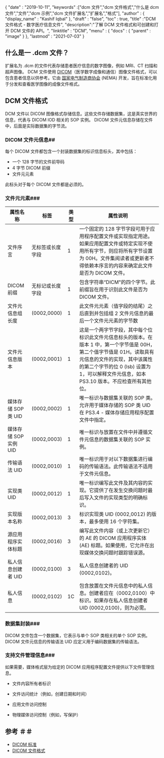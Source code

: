 {
  "date" : "2019-10-11",
  "keywords" :["dcm 文件","dcm 文件格式","什么是 dcm 文件","文件","dcm 示例","dcm 文件扩展名","扩展名","格式"],
  "author" : {
    "display_name" : "Kashif Iqbal"
},
  "draft" : "false",
  "toc" : true,
  "title" :"DCM 文件格式 - 数字医疗信息文件",
  "description":"了解 DCM 文件格式和可创建和打开 DCM 文件的 API。",
  "linktitle" : "DCM",
  "menu" : {
    "docs" : {
      "parent" : "image"
}
},
  "lastmod" : "2021-07-03"
}

## 什么是一 .dcm 文件？

扩展名为 .dcm 的文件代表存储患者医疗信息的数字图像，例如 MRI、CT 扫描和超声图像。 DCM 文件使用 [DICOM](/zh/image/dicom/)（医学数字成像和通信）图像文件格式，可以包含患者信息以供参考。它由 [国家电气制造商协会](https://en.wikipedia.org/wiki/National_Electrical_Manufacturers_Association) (NEMA) 开发，旨在标准化用于分发和查看医学图像的成像文件格式。

## DCM 文件格式

DCM 文件以 DICOM 图像格式存储信息。这些文件存储数据集，这是真实世界的信息，代表与 DICOM IOD 相关的 SOP 实例。 DICOM 文件元信息存储在文件中，后面是实际数据集的字节流。

### DICOM 文件元信息##

每个 DICOM 文件都包含一个封装数据集的标识信息标头，其中包括：
* 一个 128 字节的文件前导码
* 4 字节 DICOM 前缀
* 文件元元素

此标头对于每个 DICOM 文件都是必须的。

### 文件元元素###
|属性名称|标签|类型|属性说明
---|---|---|---|
|文件序言|无标签或长度字段|1|一个固定的 128 字节字段可用于应用程序配置文件或实现指定用途。如果应用配置文件或特定实现不使用所有字节，则应将所有字节设置为 00H。文件集阅读者或更新者不得依赖本序言的内容来确定此文件是否为 DICOM 文件。
|DICOM 前缀|无标记或长度字段|1|包含字符串“DICM"的四个字节。此前缀旨在用于识别此文件是否为 DICOM 文件。
|文件元信息组长度|(0002,0000)|1|此文件元元素（值字段的结尾）之后直到并包括组 2 文件元信息的最后一个文件元元素的字节数
|文件元信息版本|(0002,0001)|1|这是一个两字节字段，其中每个位标识此文件元信息标头的版本。在版本 1 中，第一个字节值是 00H，第二个值字节值是 01H。读取具有元信息的文件的实现，其中该属性的第二个字节的位 0 (lsb) 设置为 1，可以解释文件元信息，如本PS3.10 版本。不应检查所有其他位。
|媒体存储 SOP 类 UID|(0002,0002)|1|唯一标识与数据集关联的 SOP 类。允许用于媒体存储的 SOP 类 UID 在 PS3.4 - 媒体存储应用程序配置文件中指定。
|媒体存储 SOP 实例 UID|(0002,0003)|1|唯一标识与放置在文件中并遵循文件元信息的数据集关联的 SOP 实例。
|传输语法 UID|(0002,0010)|1|唯一标识用于对以下数据集进行编码的传输语法。此传输语法不适用于文件元信息。
|实现类 UID|(0002,0012)|1|唯一标识编写此文件及其内容的实现。它提供了在发生交换问题时最后写入文件的实现类型的明确标识。
|实现版本名称|(0002,0013)|3|标识实现类 UID (0002,0012) 的版本，最多使用 16 个字符集。
|源应用程序实体标题|(0002,0016)|3|编写此文件内容（或上次更新它）的 AE 的 DICOM 应用程序实体 (AE) 标题。如果使用，它允许在出现媒体交换问题时跟踪错误源。
|私人信息创建者 UID|(0002,0100)|3|私人信息创建者的 UID (0002,0102)。
|私人信息|(0002,0102)|1C|包含放置在文件元信息中的私人信息。创建者应在（0002,0100）中标识。如果存在私人信息创建者 UID (0002,0100)，则为必需。

### 数据集封装###

DICOM 文件包含一个数据集，它表示与单个 SOP 类相关的单个 SOP 实例。 DICOM 文件元信息的传输语法 UID 应定义用于编码数据集的传输语法。

### 支持文件管理信息###

如果需要，媒体格式层为给定的 DICOM 应用程序配置文件提供以下文件管理信息。

* 文件内容所有者标识

* 文件访问统计（例如，创建日期和时间）

* 应用文件访问控制

* 物理媒体访问控制（例如，写保护）

## 参考 ＃＃
* [DICOM 标准](https://www.dicomstandard.org/current/)
* [DICOM 文件格式](https://dicom.nema.org/dicom/2013/output/chtml/part10/chapter_7.html)

